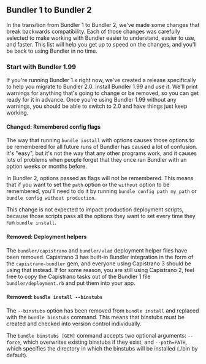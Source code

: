 ## Bundler 1 to Bundler 2

In the transition from Bundler 1 to Bundler 2, we've made some changes that break backwards compatibility. Each of those changes was carefully selected to make working with Bundler easier to understand, easier to use, and faster. This list will help you get up to speed on the changes, and you'll be back to using Bundler in no time.

### Start with Bundler 1.99

If you're running Bundler 1.x right now, we've created a release specifically to help you migrate to Bundler 2.0. Install Bundler 1.99 and use it. We'll print warnings for anything that's going to change or be removed, so you can get ready for it in advance. Once you're using Bundler 1.99 without any warnings, you should be able to switch to 2.0 and have things just keep working.

#### Changed: Remembered config flags

The way that running `bundle install` with options causes those options to be remembered for all future runs of Bundler has caused a lot of confusion. It's "easy", but it's not the way that any other programs work, and it causes lots of problems when people forget that they once ran Bundler with an option weeks or months before.

In Bundler 2, options passed as flags will not be remembered. This means that if you want to set the `path` option or the `without` option to be remembered, you'll need to do it by running `bundle config path my_path` or `bundle config without production`.

This change is not expected to impact production deployment scripts, because those scripts pass all the options they want to set every time they run `bundle install`.

#### Removed: Deployment helpers

The `bundler/capistrano` and `bundler/vlad` deployment helper files have been removed. Capistrano 3 has built-in Bundler integration in the form of the `capistrano-bundler` gem, and everyone using Capistrano 3 should be using that instead. If for some reason, you are still using Capistrano 2, feel free to copy the Capistrano tasks out of the Bundler 1 file `bundler/deployment.rb` and put them into your app.

#### Removed: `bundle install --binstubs`

The `--binstubs` option has been removed from `bundle install` and replaced with the `bundle binstubs` command. This means that binstubs must be created and checked into version control individually.

The `bundle binstubs [GEM]` command accepts two optional arguments: `--force`, which overwrites existing binstubs if they exist, and `--path=PATH`, which specifies the directory in which the binstubs will be installed (./bin by default).